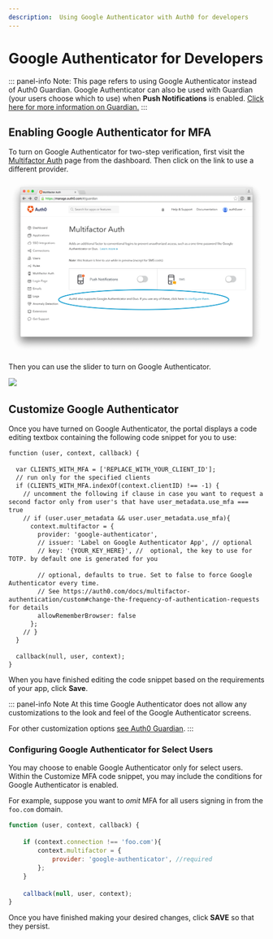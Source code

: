 ```yaml
---
description:  Using Google Authenticator with Auth0 for developers
---
```


# Google Authenticator for Developers

::: panel-info Note:
This page refers to using Google Authenticator instead of Auth0 Guardian. Google Authenticator can also be used with Guardian (your users choose which to use) when **Push Notifications** is enabled. [Click here for more information on Guardian.](/multifactor-authentication/guardian)
:::

## Enabling Google Authenticator for MFA

To turn on Google Authenticator for two-step verification, first visit the [Multifactor Auth](${manage_url}/#/guardian) page from the dashboard. Then click on the link to use a different provider.

![](/media/articles/mfa/change-provider.png)

Then you can use the slider to turn on Google Authenticator.

![](/media/articles/mfa/toggle-google-auth.png)

## Customize Google Authenticator

Once you have turned on Google Authenticator, the portal displays a code editing textbox containing the following code snippet for you to use:

```JS
function (user, context, callback) {

  var CLIENTS_WITH_MFA = ['REPLACE_WITH_YOUR_CLIENT_ID'];
  // run only for the specified clients
  if (CLIENTS_WITH_MFA.indexOf(context.clientID) !== -1) {
    // uncomment the following if clause in case you want to request a second factor only from user's that have user_metadata.use_mfa === true
    // if (user.user_metadata && user.user_metadata.use_mfa){
      context.multifactor = {
        provider: 'google-authenticator',
        // issuer: 'Label on Google Authenticator App', // optional
        // key: '{YOUR_KEY_HERE}', //  optional, the key to use for TOTP. by default one is generated for you

        // optional, defaults to true. Set to false to force Google Authenticator every time. 
        // See https://auth0.com/docs/multifactor-authentication/custom#change-the-frequency-of-authentication-requests for details
        allowRememberBrowser: false
      };
    // }
  }

  callback(null, user, context);
}
```

When you have finished editing the code snippet based on the requirements of your app, click **Save**.

::: panel-info Note
At this time Google Authenticator does not allow any customizations to the look and feel of the Google Authenticator screens.

For other customization options [see Auth0 Guardian](/multifactor-authentication/administrator#customization). 
:::

### Configuring Google Authenticator for Select Users

You may choose to enable Google Authenticator only for select users. Within the Customize MFA code snippet, you may include the conditions for Google Authenticator is enabled.

For example, suppose you want to *omit* MFA for all users signing in from the `foo.com` domain.


```js
function (user, context, callback) {

    if (context.connection !== 'foo.com'){
        context.multifactor = {
            provider: 'google-authenticator', //required
        };
    }

    callback(null, user, context);
}
```

Once you have finished making your desired changes, click **SAVE** so that they persist.

